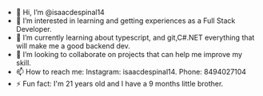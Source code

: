 - 👋 Hi, I’m @isaacdespinal14
- 👀 I’m interested in learning and getting experiences as a Full Stack Developer.
- 🌱 I’m currently learning about typescript, and git,C#.NET everything that will make me a good backend dev.
- 💞️ I’m looking to collaborate on projects that can help me improve my skill.
- 📫 How to reach me: Instagram: isaacdespinal14. Phone: 8494027104
- ⚡ Fun fact: I'm 21 years old and I have a 9 months little brother.

<!---
isaacdespinal14/isaacdespinal14 is a ✨ special ✨ repository because its `README.md` (this file) appears on your GitHub profile.
You can click the Preview link to take a look at your changes.
--->
